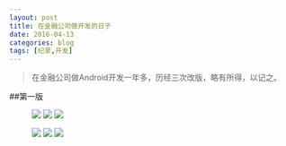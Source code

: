 ```yaml
---
layout: post
title: 在金融公司做开发的日子
date: 2016-04-13
categories: blog
tags: [纪录,开发]
---
```


>在金融公司做Android开发一年多，历经三次改版，略有所得，以记之。

##第一版

<figure class="third">
    <img src="http://7xsv37.com1.z0.glb.clouddn.com/black1.png">
    <img src="http://7xsv37.com1.z0.glb.clouddn.com/black2.jpg">
    <img src="http://7xsv37.com1.z0.glb.clouddn.com/black3.png">
</figure>

<figure class="third">
    <img src="http://7xsv37.com1.z0.glb.clouddn.com/black4.png">
    <img src="http://7xsv37.com1.z0.glb.clouddn.com/black5.png">
    <img src="http://7xsv37.com1.z0.glb.clouddn.com/black6.jpg">
</figure>
